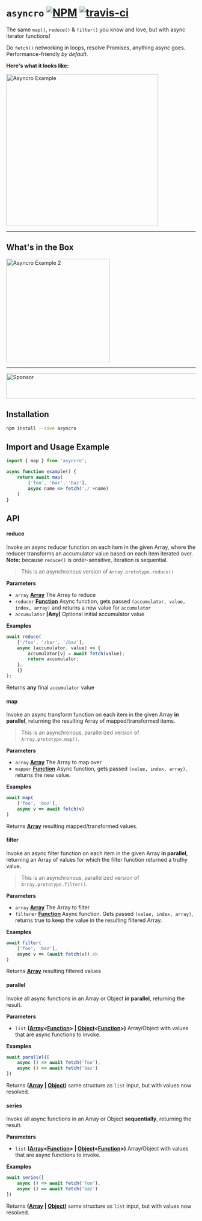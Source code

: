 # `asyncro` [![NPM](https://img.shields.io/npm/v/asyncro.svg?style=flat)](https://www.npmjs.org/package/asyncro) [![travis-ci](https://travis-ci.org/developit/asyncro.svg?branch=master)](https://travis-ci.org/developit/asyncro)

The same `map()`, `reduce()` & `filter()` you know and love, but with async iterator functions!

Do `fetch()` networking in loops, resolve Promises, anything async goes. Performance-friendly _by default_.

**Here's what it looks like:**

<img src="https://i.imgur.com/GcykVyN.png" width="404" alt="Asyncro Example">

---

## What's in the Box

<img src="https://i.imgur.com/yiiq6Gx.png" width="275" alt="Asyncro Example 2">


---

<a target='_blank' rel='nofollow' href='https://app.codesponsor.io/link/WbARjbDRQz5y3N6VBEMPU4LW/developit/asyncro'>
  <img alt='Sponsor' width='888' height='68' src='https://app.codesponsor.io/embed/WbARjbDRQz5y3N6VBEMPU4LW/developit/asyncro.svg' />
</a>


## Installation

```sh
npm install --save asyncro
```

## Import and Usage Example

```js
import { map } from 'asyncro';

async function example() {
	return await map(
		['foo', 'bar', 'baz'],
		async name => fetch('./'+name)
	)
}
```

## API

<!-- Generated by documentation.js. Update this documentation by updating the source code. -->

#### reduce

Invoke an async reducer function on each item in the given Array,
where the reducer transforms an accumulator value based on each item iterated over.
**Note:** because `reduce()` is order-sensitive, iteration is sequential.

> This is an asynchronous version of `Array.prototype.reduce()`

**Parameters**

-   `array` **[Array](https://developer.mozilla.org/en-US/docs/Web/JavaScript/Reference/Global_Objects/Array)** The Array to reduce
-   `reducer` **[Function](https://developer.mozilla.org/en-US/docs/Web/JavaScript/Reference/Statements/function)** Async function, gets passed `(accumulator, value, index, array)` and returns a new value for `accumulator`
-   `accumulator` **\[Any]** Optional initial accumulator value

**Examples**

```javascript
await reduce(
	['/foo', '/bar', '/baz'],
	async (accumulator, value) => {
		accumulator[v] = await fetch(value);
		return accumulator;
	},
	{}
);
```

Returns **any** final `accumulator` value

#### map

Invoke an async transform function on each item in the given Array **in parallel**,
returning the resulting Array of mapped/transformed items.

> This is an asynchronous, parallelized version of `Array.prototype.map()`.

**Parameters**

-   `array` **[Array](https://developer.mozilla.org/en-US/docs/Web/JavaScript/Reference/Global_Objects/Array)** The Array to map over
-   `mapper` **[Function](https://developer.mozilla.org/en-US/docs/Web/JavaScript/Reference/Statements/function)** Async function, gets passed `(value, index, array)`, returns the new value.

**Examples**

```javascript
await map(
	['foo', 'baz'],
	async v => await fetch(v)
)
```

Returns **[Array](https://developer.mozilla.org/en-US/docs/Web/JavaScript/Reference/Global_Objects/Array)** resulting mapped/transformed values.

#### filter

Invoke an async filter function on each item in the given Array **in parallel**,
returning an Array of values for which the filter function returned a truthy value.

> This is an asynchronous, parallelized version of `Array.prototype.filter()`.

**Parameters**

-   `array` **[Array](https://developer.mozilla.org/en-US/docs/Web/JavaScript/Reference/Global_Objects/Array)** The Array to filter
-   `filterer` **[Function](https://developer.mozilla.org/en-US/docs/Web/JavaScript/Reference/Statements/function)** Async function. Gets passed `(value, index, array)`, returns true to keep the value in the resulting filtered Array.

**Examples**

```javascript
await filter(
	['foo', 'baz'],
	async v => (await fetch(v)).ok
)
```

Returns **[Array](https://developer.mozilla.org/en-US/docs/Web/JavaScript/Reference/Global_Objects/Array)** resulting filtered values

#### parallel

Invoke all async functions in an Array or Object **in parallel**, returning the result.

**Parameters**

-   `list` **([Array](https://developer.mozilla.org/en-US/docs/Web/JavaScript/Reference/Global_Objects/Array)&lt;[Function](https://developer.mozilla.org/en-US/docs/Web/JavaScript/Reference/Statements/function)> | [Object](https://developer.mozilla.org/en-US/docs/Web/JavaScript/Reference/Global_Objects/Object)&lt;[Function](https://developer.mozilla.org/en-US/docs/Web/JavaScript/Reference/Statements/function)>)** Array/Object with values that are async functions to invoke.

**Examples**

```javascript
await parallel([
	async () => await fetch('foo'),
	async () => await fetch('baz')
])
```

Returns **([Array](https://developer.mozilla.org/en-US/docs/Web/JavaScript/Reference/Global_Objects/Array) \| [Object](https://developer.mozilla.org/en-US/docs/Web/JavaScript/Reference/Global_Objects/Object))** same structure as `list` input, but with values now resolved.

#### series

Invoke all async functions in an Array or Object **sequentially**, returning the result.

**Parameters**

-   `list` **([Array](https://developer.mozilla.org/en-US/docs/Web/JavaScript/Reference/Global_Objects/Array)&lt;[Function](https://developer.mozilla.org/en-US/docs/Web/JavaScript/Reference/Statements/function)> | [Object](https://developer.mozilla.org/en-US/docs/Web/JavaScript/Reference/Global_Objects/Object)&lt;[Function](https://developer.mozilla.org/en-US/docs/Web/JavaScript/Reference/Statements/function)>)** Array/Object with values that are async functions to invoke.

**Examples**

```javascript
await series([
	async () => await fetch('foo'),
	async () => await fetch('baz')
])
```

Returns **([Array](https://developer.mozilla.org/en-US/docs/Web/JavaScript/Reference/Global_Objects/Array) \| [Object](https://developer.mozilla.org/en-US/docs/Web/JavaScript/Reference/Global_Objects/Object))** same structure as `list` input, but with values now resolved.

